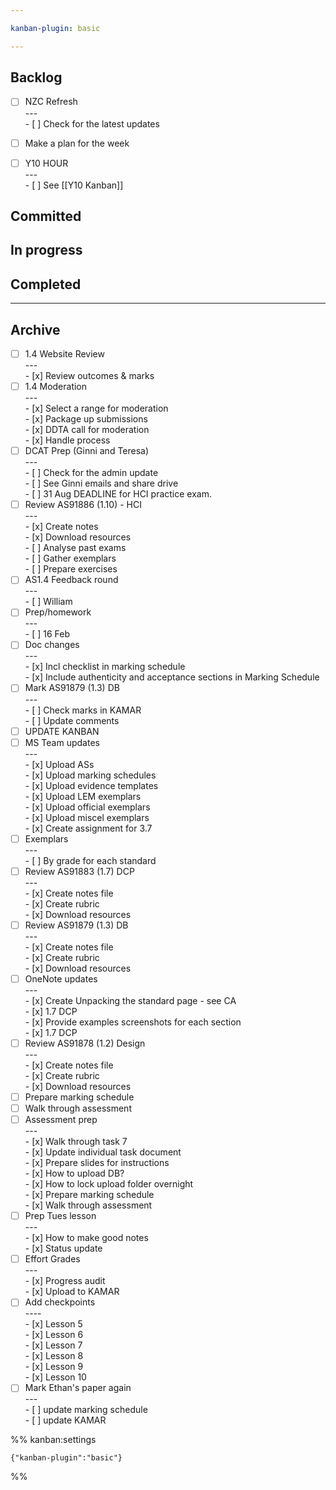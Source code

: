 ```yaml
---

kanban-plugin: basic

---
```


## Backlog

- [ ] NZC Refresh<br>---<br>- [ ] Check for the latest updates
- [ ] Make a plan for the week
- [ ] Y10 HOUR<br>---<br>- [ ] See [[Y10 Kanban]]


## Committed



## In progress



## Completed



***

## Archive

- [ ] 1.4 Website Review<br>---<br>- [x] Review outcomes & marks
- [ ] 1.4 Moderation<br>---<br>- [x] Select a range for moderation<br>- [x] Package up submissions<br>- [x] DDTA call for moderation<br>- [x] Handle process
- [ ] DCAT Prep (Ginni and Teresa)<br>---<br>- [ ] Check for the admin update<br>- [ ] See Ginni emails and share drive<br>- [ ] 31 Aug DEADLINE for HCI practice exam.
- [ ] Review AS91886 (1.10) - HCI<br>---<br>- [x] Create notes<br>- [x] Download resources<br>- [ ] Analyse past exams<br>- [ ] Gather exemplars<br>- [ ] Prepare exercises
- [ ] AS1.4 Feedback round<br>---<br>- [ ] William
- [ ] Prep/homework<br>---<br>- [ ] 16 Feb
- [ ] Doc changes<br>---<br>- [x] Incl checklist in marking schedule<br>- [x] Include authenticity and acceptance sections in Marking Schedule
- [ ] Mark AS91879 (1.3) DB<br>---<br>- [ ] Check marks in KAMAR<br>- [ ] Update comments
- [ ] UPDATE KANBAN
- [ ] MS Team updates<br>---<br>- [x] Upload ASs<br>- [x] Upload marking schedules<br>- [x] Upload evidence templates<br>- [x] Upload LEM exemplars<br>- [x] Upload official exemplars<br>- [x] Upload miscel exemplars<br>- [x] Create assignment for 3.7
- [ ] Exemplars<br>---<br>- [ ] By grade for each standard
- [ ] Review AS91883 (1.7) DCP<br>---<br>- [x] Create notes file<br>- [x] Create rubric<br>- [x] Download resources
- [ ] Review AS91879 (1.3) DB<br>---<br>- [x] Create notes file<br>- [x] Create rubric<br>- [x] Download resources
- [ ] OneNote updates<br>---<br>- [x] Create Unpacking the standard page - see CA<br>	- [x] 1.7 DCP<br>- [x] Provide examples screenshots for each section<br>	- [x] 1.7 DCP
- [ ] Review AS91878 (1.2) Design<br>---<br>- [x] Create notes file<br>- [x] Create rubric<br>- [x] Download resources
- [ ] Prepare marking schedule
- [ ] Walk through assessment
- [ ] Assessment prep<br>---<br>- [x] Walk through task 7<br>- [x] Update individual task document<br>- [x] Prepare slides for instructions<br>- [x] How to upload DB?<br>- [x] How to lock upload folder overnight<br>- [x] Prepare marking schedule<br>- [x] Walk through assessment
- [ ] Prep Tues lesson<br>---<br>- [x] How to make good notes<br>- [x] Status update
- [ ] Effort Grades<br>---<br>- [x] Progress audit<br>- [x] Upload to KAMAR
- [ ] Add checkpoints<br>----<br>- [x] Lesson 5<br>- [x] Lesson 6<br>- [x] Lesson 7<br>- [x] Lesson 8<br>- [x] Lesson 9<br>- [x] Lesson 10
- [ ] Mark Ethan's paper again<br>---<br>- [ ] update marking schedule<br>- [ ] update KAMAR

%% kanban:settings
```
{"kanban-plugin":"basic"}
```
%%